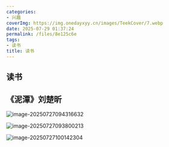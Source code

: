 ```yaml
---
categories:
- 兴趣
coverImg: https://img.onedayxyy.cn/images/TeekCover/7.webp
date: 2025-07-29 01:37:24
permalink: /files/8e125c6e
tags:
- 读书
title: 读书
---
```

## 读书

## 《泥潭》刘楚昕

![image-20250727094316632](https://img.onedayxyy.cn/images/image-20250727094316632.png)

![image-20250727093800213](https://img.onedayxyy.cn/images/image-20250727093800213.png)

![image-20250727100142304](https://img.onedayxyy.cn/images/image-20250727100142304.png)